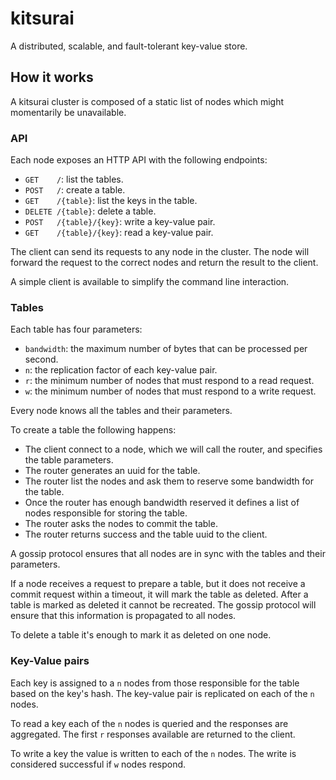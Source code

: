 # kitsurai

A distributed, scalable, and fault-tolerant key-value store.

## How it works

A kitsurai cluster is composed of a static list of nodes which might momentarily be unavailable.

### API

Each node exposes an HTTP API with the following endpoints:
- `GET    /`: list the tables.
- `POST   /`: create a table.
- `GET    /{table}`: list the keys in the table.
- `DELETE /{table}`: delete a table.
- `POST   /{table}/{key}`: write a key-value pair.
- `GET    /{table}/{key}`: read a key-value pair.

The client can send its requests to any node in the cluster.
The node will forward the request to the correct nodes and return the result to the client.

A simple client is available to simplify the command line interaction.

### Tables

Each table has four parameters:
- `bandwidth`: the maximum number of bytes that can be processed per second.
- `n`: the replication factor of each key-value pair.
- `r`: the minimum number of nodes that must respond to a read request.
- `w`: the minimum number of nodes that must respond to a write request.

Every node knows all the tables and their parameters.

To create a table the following happens:
- The client connect to a node, which we will call the router, and specifies the table parameters.
- The router generates an uuid for the table.
- The router list the nodes and ask them to reserve some bandwidth for the table.
- Once the router has enough bandwidth reserved it defines a list of nodes responsible for storing the table.
- The router asks the nodes to commit the table.
- The router returns success and the table uuid to the client.

A gossip protocol ensures that all nodes are in sync with the tables and their parameters.

If a node receives a request to prepare a table, but it does not receive a commit request within a timeout,
 it will mark the table as deleted.
After a table is marked as deleted it cannot be recreated.
The gossip protocol will ensure that this information is propagated to all nodes.

To delete a table it's enough to mark it as deleted on one node.

### Key-Value pairs

Each key is assigned to a `n` nodes from those responsible for the table based on the key's hash.
The key-value pair is replicated on each of the `n` nodes.

To read a key each of the `n` nodes is queried and the responses are aggregated.
The first `r` responses available are returned to the client.

To write a key the value is written to each of the `n` nodes.
The write is considered successful if `w` nodes respond.
